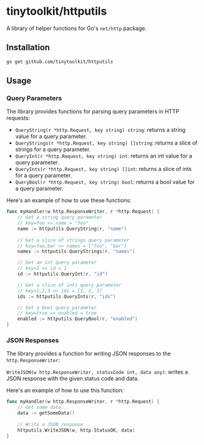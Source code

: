 # tinytoolkit/httputils

A library of helper functions for Go's `net/http` package.

## Installation

```bash
go get github.com/tinytoolkit/httputils
```

## Usage

### Query Parameters

The library provides functions for parsing query parameters in HTTP requests:

- `QueryString(r *http.Request, key string) string`: returns a string value for a query parameter.
- `QueryStrings(r *http.Request, key string) []string`: returns a slice of strings for a query parameter.
- `QueryInt(r *http.Request, key string) int`: returns an int value for a query parameter.
- `QueryInts(r *http.Request, key string) []int`: returns a slice of ints for a query parameter.
- `QueryBool(r *http.Request, key string) bool`: returns a bool value for a query parameter.

Here's an example of how to use these functions:

```go
func myHandler(w http.ResponseWriter, r *http.Request) {
    // Get a string query parameter
    // key=foo => name = "foo"
    name := httputils.QueryString(r, "name")
    
    // Get a slice of strings query parameter
    // key=foo,bar => names = ["foo", "bar"]
    names := httputils.QueryStrings(r, "names")

    // Get an int query parameter
    // key=1 => id = 1
    id := httputils.QueryInt(r, "id")

    // Get a slice of ints query parameter
    // key=1,2,3 => ids = [1, 2, 3]
    ids := httputils.QueryInts(r, "ids")

    // Get a bool query parameter
    // key=true => enabled = true
    enabled := httputils.QueryBool(r, "enabled")
}
```

### JSON Responses

The library provides a function for writing JSON responses to the `http.ResponseWriter`:

`WriteJSON(w http.ResponseWriter, statusCode int, data any)`: writes a JSON response with the given status code and data.

Here's an example of how to use this function:

```go
func myHandler(w http.ResponseWriter, r *http.Request) {
    // Get some data...
    data := getSomeData()
    
    // Write a JSON response
    httputils.WriteJSON(w, http.StatusOK, data)
}
```